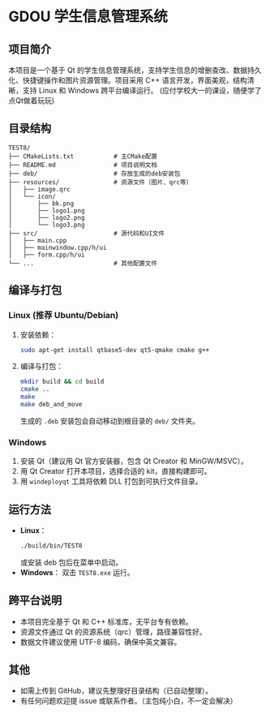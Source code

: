# GDOU 学生信息管理系统

## 项目简介

本项目是一个基于 Qt 的学生信息管理系统，支持学生信息的增删查改、数据持久化、快捷键操作和图片资源管理。项目采用 C++ 语言开发，界面美观，结构清晰，支持 Linux 和 Windows 跨平台编译运行。
(应付学校大一的课设，随便学了点Qt做着玩玩)

## 目录结构

```
TEST8/
├── CMakeLists.txt           # 主CMake配置
├── README.md                # 项目说明文档
├── deb/                     # 存放生成的deb安装包
├── resources/               # 资源文件（图片、qrc等）
│   ├── image.qrc
│   └── icon/
│       ├── bk.png
│       ├── logo1.png
│       ├── logo2.png
│       └── logo3.png
├── src/                     # 源代码和UI文件
│   ├── main.cpp
│   ├── mainwindow.cpp/h/ui
│   ├── form.cpp/h/ui
└── ...                      # 其他配置文件
```

## 编译与打包

### Linux (推荐 Ubuntu/Debian)

1. 安装依赖：
   ```bash
   sudo apt-get install qtbase5-dev qt5-qmake cmake g++
   ```
2. 编译与打包：
   ```bash
   mkdir build && cd build
   cmake ..
   make
   make deb_and_move
   ```
   生成的 `.deb` 安装包会自动移动到根目录的 `deb/` 文件夹。

### Windows

1. 安装 Qt（建议用 Qt 官方安装器，包含 Qt Creator 和 MinGW/MSVC）。
2. 用 Qt Creator 打开本项目，选择合适的 kit，直接构建即可。
3. 用 `windeployqt` 工具将依赖 DLL 打包到可执行文件目录。

## 运行方法

- **Linux**：
  ```bash
  ./build/bin/TEST8
  ```
  或安装 deb 包后在菜单中启动。
- **Windows**：
  双击 `TEST8.exe` 运行。

## 跨平台说明

- 本项目完全基于 Qt 和 C++ 标准库，无平台专有依赖。
- 资源文件通过 Qt 的资源系统（qrc）管理，路径兼容性好。
- 数据文件建议使用 UTF-8 编码，确保中英文兼容。

## 其他

- 如需上传到 GitHub，建议先整理好目录结构（已自动整理）。
- 有任何问题欢迎提 issue 或联系作者。（主包纯小白，不一定会解决）
